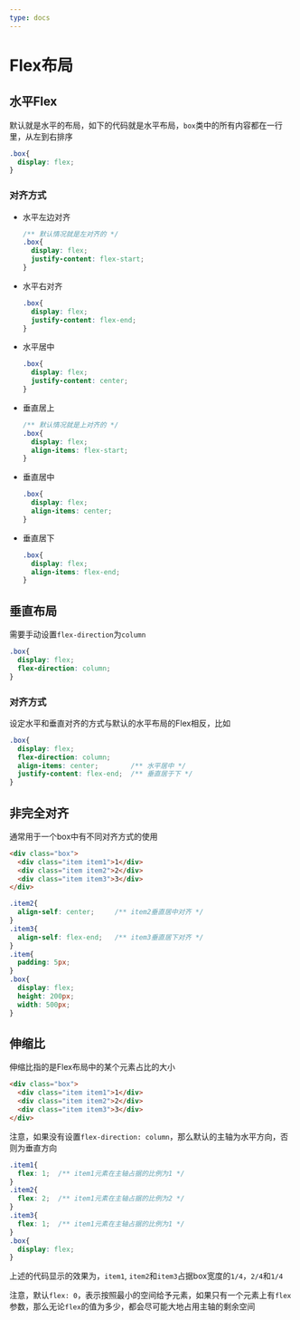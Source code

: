```yaml
---
type: docs
---
```


# Flex布局

## 水平Flex

默认就是水平的布局，如下的代码就是水平布局，`box`类中的所有内容都在一行里，从左到右排序

```css
.box{
  display: flex;
}
```

### 对齐方式

- 水平左边对齐
  ```css
  /** 默认情况就是左对齐的 */
  .box{
    display: flex;
    justify-content: flex-start;
  }
  ```
- 水平右对齐
  ```css
  .box{
    display: flex;
    justify-content: flex-end;
  }
  ```
- 水平居中
  ```css
  .box{
    display: flex;
    justify-content: center;
  }
  ```
- 垂直居上
  ```css
  /** 默认情况就是上对齐的 */
  .box{
    display: flex;
    align-items: flex-start;
  }
  ```
- 垂直居中
  ```css
  .box{
    display: flex;
    align-items: center;
  }
  ```
- 垂直居下
  ```css
  .box{
    display: flex;
    align-items: flex-end;
  }
  ```
## 垂直布局

需要手动设置`flex-direction`为`column`

```css
.box{
  display: flex;
  flex-direction: column;
}
```

### 对齐方式

设定水平和垂直对齐的方式与默认的水平布局的Flex相反，比如

```css
.box{
  display: flex;
  flex-direction: column;
  align-items: center;        /** 水平居中 */
  justify-content: flex-end;  /** 垂直居于下 */
}
```

## 非完全对齐

通常用于一个box中有不同对齐方式的使用

```html
<div class="box">
  <div class="item item1">1</div>
  <div class="item item2">2</div>
  <div class="item item3">3</div>
</div>
```

```css
.item2{
  align-self: center;     /** item2垂直居中对齐 */
}
.item3{
  align-self: flex-end;   /** item3垂直居下对齐 */
}
.item{
  padding: 5px;
}
.box{
  display: flex;
  height: 200px;
  width: 500px;
}
```

## 伸缩比

伸缩比指的是Flex布局中的某个元素占比的大小

```html
<div class="box">
  <div class="item item1">1</div>
  <div class="item item2">2</div>
  <div class="item item3">3</div>
</div>
```

注意，如果没有设置`flex-direction: column`，那么默认的主轴为水平方向，否则为垂直方向
```css
.item1{
  flex: 1;  /** item1元素在主轴占据的比例为1 */
}
.item2{
  flex: 2;  /** item1元素在主轴占据的比例为2 */
}
.item3{
  flex: 1;  /** item1元素在主轴占据的比例为1 */
}
.box{
  display: flex;
}
```

上述的代码显示的效果为，`item1`, `item2`和`item3`占据box宽度的`1/4`，`2/4`和`1/4`

注意，默认`flex: 0`，表示按照最小的空间给予元素，如果只有一个元素上有`flex`参数，那么无论`flex`的值为多少，都会尽可能大地占用主轴的剩余空间